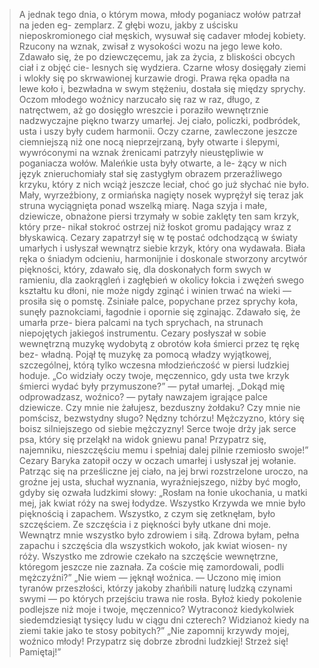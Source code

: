 > A jednak tego dnia, o którym mowa, młody poganiacz wołów patrzał na jeden eg-
zemplarz. Z głębi wozu, jakby z uścisku nieposkromionego ciał męskich, wysuwał się
cadaver młodej kobiety. Rzucony na wznak, zwisał z wysokości wozu na jego lewe
koło. Zdawało się, że po ǳiewczęcemu, jak za życia, z bliskości obcych ciał i z objęć cie-
lesnych się wyǳiera. Czarne włosy dosięgały ziemi i wlokły się po skrwawionej kurzawie
drogi. Prawa ręka opadła na lewe koło i, bezwładna w swym stężeniu, dostała się mięǳy
sprychy. Oczom młodego woźnicy narzucało się raz w raz, długo, z natręctwem, aż go
dosięgło wreszcie i poraziło wewnętrznie naǳwyczajne piękno twarzy umarłej. Jej ciało,
policzki, podbródek, usta i uszy były cudem harmonii. Oczy czarne, zawleczone jeszcze
ciemniejszą niż one nocą nieprzejrzaną, były otwarte i ślepymi, wywróconymi na wznak
źrenicami patrzyły nieustępliwie w poganiacza wołów. Maleńkie usta były otwarte, a le-
żący w nich język znieruchomiały stał się zastygłym obrazem przeraźliwego krzyku, który
z nich wciąż jeszcze leciał, choć go już słychać nie było. Mały, wyrzeźbiony, z ormiańska
nagięty nosek wyprężył się teraz jak struna wyciągnięta ponad wszelką miarę. Naga szyja
i małe, ǳiewicze, obnażone piersi trzymały w sobie zaklęty ten sam krzyk, który prze-
nikał stokroć ostrzej niż łoskot gromu padający wraz z błyskawicą. Cezary zapatrzył się
w tę postać odchoǳącą w światy umarłych i usłyszał wewnątrz siebie krzyk, który ona
wydawała. Biała ręka o śniadym odcieniu, harmonĳnie i doskonale stworzony arcytwór
piękności, który, zdawało się, dla doskonałych form swych w ramieniu, dla zaokrągleń
i zagłębień w okolicy łokcia i zwężeń swego kształtu ku dłoni, nie może nigdy zginąć
i winien trwać na wieki — prosiła się o pomstę. Zsiniałe palce, popychane przez sprychy
koła, sunęły paznokciami, łagodnie i opornie się zginając. Zdawało się, że umarła prze-
biera palcami na tych sprychach, na strunach niepojętych jakiegoś instrumentu. Cezary
posłyszał w sobie wewnętrzną muzykę wydobytą z obrotów koła śmierci przez tę rękę bez-
władną. Pojął tę muzykę za pomocą właǳy wyjątkowej, szczególnej, którą tylko wczesna
młoǳieńczość w piersi luǳkiej hoduje.
„Co wiǳiały oczy twoje, męczennico, gdy usta twe krzyk śmierci wydać były przymuszone?” — pytał umarłej.
„Dokąd mię odprowaǳasz, woźnico? — pytały nawzajem igrające palce ǳiewicze. 
Czy mnie nie żałujesz, bezduszny żołdaku? Czy mnie nie pomścisz, bezwstydny sługo?
Nęǳny tchórzu! Mężczyzno, który się boisz silniejszego od siebie mężczyzny! Serce twoje
drży jak serce psa, który się przeląkł na widok gniewu pana! Przypatrz się, najemniku,
nieszczęściu memu i spełniaj dalej pilnie rzemiosło swoje!”
Cezary Baryka zatopił oczy w oczach umarłej i usłyszał jej wołanie. Patrząc się na
prześliczne jej ciało, na jej brwi rozstrzelone uroczo, na groźne jej usta, słuchał wyznania,
wyraźniejszego, niżby być mogło, gdyby się ozwała luǳkimi słowy:
„Rosłam na łonie ukochania, u matki mej, jak kwiat róży na swej łodyǳe. Wszystko Krzywda
we mnie było pięknością i zapachem. Wszystko, z czym się zetknęłam, było szczęściem.
Ze szczęścia i z piękności były utkane dni moje. Wewnątrz mnie wszystko było zdrowiem
i siłą. Zdrowa byłam, pełna zapachu i szczęścia dla wszystkich wokoło, jak kwiat wiosen-
ny róży. Wszystko me zdrowie czekało na szczęście wewnętrzne, któregom jeszcze nie
zaznała. Za coście mię zamordowali, podli mężczyźni?”
„Nie wiem — jęknął woźnica. — Uczono mię imion tyranów przeszłości, którzy
jakoby zhańbili naturę luǳką czynami swymi — po których przejściu trawa nie rosła.
Byłoż kiedy pokolenie podlejsze niż moje i twoje, męczennico? Wytraconoż kiedykolwiek
siedemǳiesiąt tysięcy ludu w ciągu dni czterech? Wiǳianoż kiedy na ziemi takie jako te
stosy pobitych?”
„Nie zapomnĳ krzywdy mojej, woźnico młody! Przypatrz się dobrze zbrodni luǳkiej!
Strzeż się! Pamiętaj!”